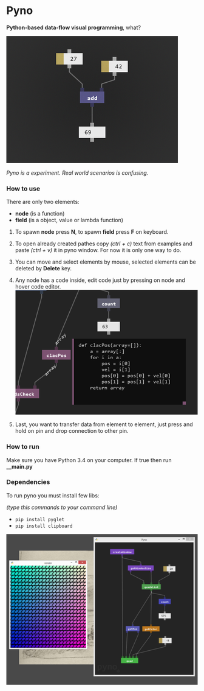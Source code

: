 # Pyno
**Python-based data-flow visual programming**, what?

![Pyno](screenshots/start.png)

*Pyno is a experiment. Real world scenarios is confusing.*

### How to use
There are only two elements:
- **node** (is a function)
- **field** (is a object, value or lambda function)

1. To spawn **node** press **N**, to spawn **field** press **F** on keyboard.

2. To open already created pathes copy *(ctrl + c)* text from examples and paste *(ctrl + v)* it in pyno window. For now it is only one way to do.

3. You can move and select elements by mouse, selected elements can be deleted by **Delete** key.

4. Any node has a code inside, edit code just by pressing on node and hover code editor.
![Pyno](screenshots/edit.png)

5. Last, you want to transfer data from element to element, just press and hold on pin and drop connection to other pin.

### How to run
Make sure you have Python 3.4 on your computer. If true then run **__main.py**

### Dependencies
To run pyno you must install few libs:

*(type this commands to your command line)*

* ```pip install pyglet```
* ```pip install clipboard```

![Pyno](screenshots/mass_render.png)
